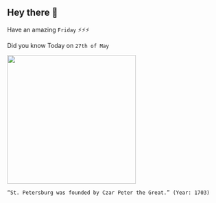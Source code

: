 ## Hey there 👋
Have an amazing `Friday` ⚡⚡⚡

Did you know Today on `27th of May`
 
 [<img src="http://www.saint-petersburg.com/images/history/st-petersburg-in-the-era-of-peter-the-great/map-of-st-petersburg-in-1717-by-nicholas-de-fer.jpg" width="300" />](https://en.wikipedia.org/wiki/History_of_Saint_Petersburg#:~:text=Founded%20by%20Tsar%20Peter%20the,the%20Russian%20Revolution%20of%201917.) 
 ```
“St. Petersburg was founded by Czar Peter the Great.” (Year: 1703)
```
